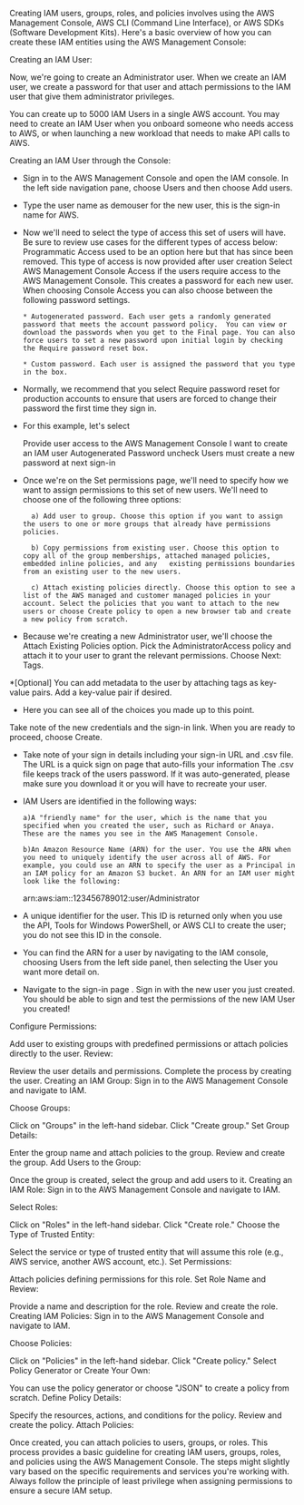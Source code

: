 Creating IAM users, groups, roles, and policies involves using the AWS Management Console, AWS CLI (Command Line Interface), or AWS SDKs (Software Development Kits). Here's a basic overview of how you can create these IAM entities using the AWS Management Console:

Creating an IAM User:

Now, we're going to create an Administrator user. When we create an IAM user, we create a password for that user and attach permissions to the IAM user that give them administrator privileges.

You can create up to 5000 IAM Users in a single AWS account. You may need to create an IAM User when you onboard someone who needs access to AWS, or when launching a new workload that needs to make API calls to AWS.

Creating an IAM User through the Console:

* Sign in to the AWS Management Console and open the IAM console.  In the left side navigation pane, choose Users and then choose Add users.
* Type the user name as demouser for the new user, this is the sign-in name for AWS.

* Now we'll need to select the type of access this set of users will have. Be sure to review use cases for the different types of access below:
Programmatic Access used to be an option here but that has since been removed. This type of access is now provided after user creation
Select AWS Management Console Access if the users require access to the AWS Management Console. This creates a password for each new user. When choosing Console Access you can also choose between the following password settings.

      * Autogenerated password. Each user gets a randomly generated password that meets the account password policy.  You can view or download the passwords when you get to the Final page. You can also force users to set a new password upon initial login by checking the Require password reset box.

      * Custom password. Each user is assigned the password that you type in the box.

* Normally, we recommend that you select Require password reset for production accounts to ensure that users are forced to change their password the first time they sign in.
  
* For this example, let's select

  Provide user access to the AWS Management Console
  I want to create an IAM user
  Autogenerated Password
  uncheck Users must create a new password at next sign-in

* Once we're on the Set permissions page, we'll need to specify how we want to assign permissions to this set of new users. We'll need to choose one of the following three options:
  
        a) Add user to group. Choose this option if you want to assign the users to one or more groups that already have permissions policies.

        b) Copy permissions from existing user. Choose this option to copy all of the group memberships, attached managed policies, embedded inline policies, and any   existing permissions boundaries from an existing user to the new users.

        c) Attach existing policies directly. Choose this option to see a list of the AWS managed and customer managed policies in your account. Select the policies that you want to attach to the new users or choose Create policy to open a new browser tab and create a new policy from scratch.

* Because we're creating a new Administrator user, we'll choose the Attach Existing Policies option. Pick the AdministratorAccess policy and attach it to your user to grant the relevant permissions. Choose Next: Tags.

*[Optional] You can add metadata to the user by attaching tags as key-value pairs. Add a key-value pair if desired.

* Here you can see all of the choices you made up to this point.

Take note of the new credentials and the sign-in link. When you are ready to proceed, choose Create.

* Take note of your sign in details including your sign-in URL and .csv file.
The URL is a quick sign on page that auto-fills your information
The .csv file keeps track of the users password. If it was auto-generated, please make sure you download it or you will have to recreate your user. 

* IAM Users are identified in the following ways:

      a)A "friendly name" for the user, which is the name that you specified when you created the user, such as Richard or Anaya. These are the names you see in the AWS Management Console.

      b)An Amazon Resource Name (ARN) for the user. You use the ARN when you need to uniquely identify the user across all of AWS. For example, you could use an ARN to specify the user as a Principal in an IAM policy for an Amazon S3 bucket. An ARN for an IAM user might look like the following:

  arn:aws:iam::123456789012:user/Administrator
  
* A unique identifier for the user. This ID is returned only when you use the API, Tools for Windows PowerShell, or AWS CLI to create the user; you do not see this ID in the console.

* You can find the ARN for a user by navigating to the IAM console, choosing Users from the left side panel, then selecting the User you want more detail on.
* Navigate to the sign-in page . Sign in with the new user you just created. You should be able to sign and test the permissions of the new IAM User you created!












Configure Permissions:

Add user to existing groups with predefined permissions or attach policies directly to the user.
Review:

Review the user details and permissions.
Complete the process by creating the user.
Creating an IAM Group:
Sign in to the AWS Management Console and navigate to IAM.

Choose Groups:

Click on "Groups" in the left-hand sidebar.
Click "Create group."
Set Group Details:

Enter the group name and attach policies to the group.
Review and create the group.
Add Users to the Group:

Once the group is created, select the group and add users to it.
Creating an IAM Role:
Sign in to the AWS Management Console and navigate to IAM.

Select Roles:

Click on "Roles" in the left-hand sidebar.
Click "Create role."
Choose the Type of Trusted Entity:

Select the service or type of trusted entity that will assume this role (e.g., AWS service, another AWS account, etc.).
Set Permissions:

Attach policies defining permissions for this role.
Set Role Name and Review:

Provide a name and description for the role.
Review and create the role.
Creating IAM Policies:
Sign in to the AWS Management Console and navigate to IAM.

Choose Policies:

Click on "Policies" in the left-hand sidebar.
Click "Create policy."
Select Policy Generator or Create Your Own:

You can use the policy generator or choose "JSON" to create a policy from scratch.
Define Policy Details:

Specify the resources, actions, and conditions for the policy.
Review and create the policy.
Attach Policies:

Once created, you can attach policies to users, groups, or roles.
This process provides a basic guideline for creating IAM users, groups, roles, and policies using the AWS Management Console. The steps might slightly vary based on the specific requirements and services you're working with. Always follow the principle of least privilege when assigning permissions to ensure a secure IAM setup.
